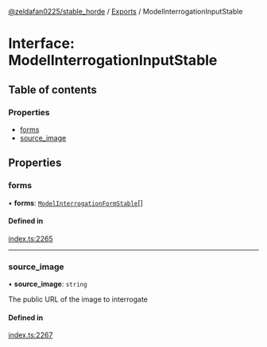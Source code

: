 [@zeldafan0225/stable_horde](../README.md) / [Exports](../modules.md) / ModelInterrogationInputStable

# Interface: ModelInterrogationInputStable

## Table of contents

### Properties

- [forms](ModelInterrogationInputStable.md#forms)
- [source\_image](ModelInterrogationInputStable.md#source_image)

## Properties

### forms

• **forms**: [`ModelInterrogationFormStable`](ModelInterrogationFormStable.md)[]

#### Defined in

[index.ts:2265](https://github.com/ZeldaFan0225/stable_horde/blob/bf3b9d2/index.ts#L2265)

___

### source\_image

• **source\_image**: `string`

The public URL of the image to interrogate

#### Defined in

[index.ts:2267](https://github.com/ZeldaFan0225/stable_horde/blob/bf3b9d2/index.ts#L2267)
